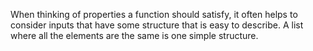 When thinking of properties a function should satisfy, it often helps to consider inputs that have
some structure that is easy to describe. A list where all the elements are the same is one simple
structure.
